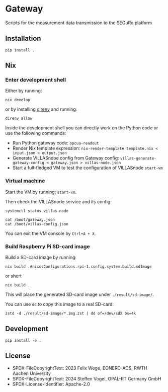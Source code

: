 # Gateway
Scripts for the measurement data transmission to the SEGuRo platform

## Installation

```shell
pip install .
```

## Nix

### Enter development shell

Either by running:

```shell
nix develop
```

or by installing [direnv](https://direnv.net/) and running:

```shell
direnv allow
```

Inside the development shell you can directly work on the Python code or use the following commands:

- Run Python gateway code: `opcua-readout`
- Render Nix template expression: `nix-render-template template.nix < input.json > output.json`
- Generate VILLASndoe config from Gateway config: `villas-generate-gateway-config < gateway.json > villas-node.json`
- Start a full-fledged VM to test the configuration of VILLASnode `start-vm`

### Virtual machine

Start the VM by running: `start-vm`.

Then check the VILLASnode service and its config:

```shell
systemctl status villas-node

cat /boot/gateway.json
cat /boot/villas-config.json
```

You can exit the VM console by `Ctrl+A + X`.

### Build Raspberry Pi SD-card image

Build a SD-card image by running:

```shell
nix build .#nixosConfigurations.rpi-1.config.system.build.sdImage
```

or short

```shell
nix build .
```

This will place the generated SD-card image under `./result/sd-image/`.

You can use `dd` to copy this image to a real SD-card:

```shell
zstd -d ./result/sd-image/*.img.zst | dd of=/dev/sdX bs=4k
```

## Development

```shell
pip install -e .
```

## License

- SPDX-FileCopyrightText: 2023 Felix Wege, EONERC-ACS, RWTH Aachen  University
- SPDX-FileCopyrightText: 2024 Steffen Vogel, OPAL-RT Germany GmbH
- SPDX-License-Identifier: Apache-2.0
